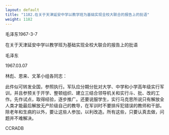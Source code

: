 ```yaml
---
layout: default
title: "1182.在关于天津延安中学以教学班为基础实现全校大联合的报告上的批语"
weight: 1182
---
```


毛泽东1967-3-7

在关于天津延安中学以教学班为基础实现全校大联合的报告上的批语

毛泽东

1967.03.07

林彪、恩来、文革小组各同志：

此件似可转发全国，参照执行。军队应分期分批对大学、中学和小学高年级实行军训，并且参预关于开学、整顿组织、建立三结合领导机关和实行斗、批、改的工作。先作试点，取得经验，逐步推广。还要说服学生，实行马克思所说只有解放全人类才能最后解放无产阶级自己的教导，在军训时不要排斥犯错误的教师和干部。除老年和生病的以外，要让这些人参加，以利改造。所有这些，只要认真去做，问题并不难解决。

CCRADB

